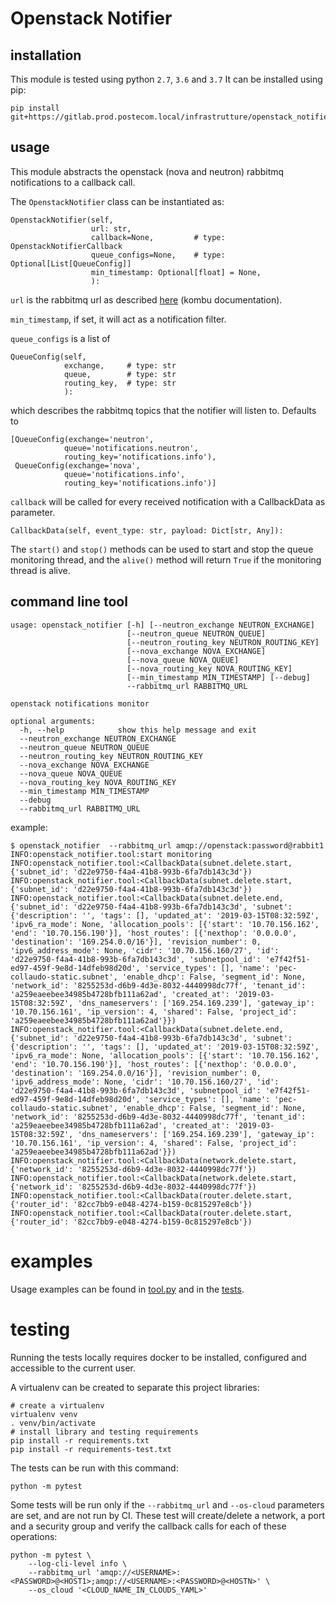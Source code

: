 # Openstack Notifier

## installation

This module is tested using python `2.7`, `3.6` and `3.7`
It can be installed using pip:

`````
pip install git+https://gitlab.prod.postecom.local/infrastrutture/openstack_notifier/
`````

## usage

This module abstracts the openstack (nova and neutron) rabbitmq
notifications to a callback call.

The `OpenstackNotifier` class can be instantiated as:
`````
OpenstackNotifier(self,
                  url: str,
                  callback=None,         # type: OpenstackNotifierCallback
                  queue_configs=None,    # type: Optional[List[QueueConfig]]
                  min_timestamp: Optional[float] = None,
                  ):
`````

`url` is the rabbitmq url as described [here](http://docs.celeryproject.org/projects/kombu/en/latest/userguide/connections.html#urls) (kombu documentation).

`min_timestamp`, if set, it will act as a notification filter.

`queue_configs` is a list of
`````
QueueConfig(self,
            exchange,     # type: str
            queue,        # type: str
            routing_key,  # type: str
            ):
`````
which describes the rabbitmq topics that the notifier will listen to.
Defaults to
`````
[QueueConfig(exchange='neutron',
            queue='notifications.neutron',
            routing_key='notifications.info'),
 QueueConfig(exchange='nova',
            queue='notifications.info',
            routing_key='notifications.info')]
`````

`callback` will be called for every received notification with a
CallbackData as parameter.
`````
CallbackData(self, event_type: str, payload: Dict[str, Any]):
`````

The `start()` and `stop()` methods can be used to start and stop the
queue monitoring thread, and the `alive()` method will return `True` if
the monitoring thread is alive.


## command line tool

`````
usage: openstack_notifier [-h] [--neutron_exchange NEUTRON_EXCHANGE]
                          [--neutron_queue NEUTRON_QUEUE]
                          [--neutron_routing_key NEUTRON_ROUTING_KEY]
                          [--nova_exchange NOVA_EXCHANGE]
                          [--nova_queue NOVA_QUEUE]
                          [--nova_routing_key NOVA_ROUTING_KEY]
                          [--min_timestamp MIN_TIMESTAMP] [--debug]
                          --rabbitmq_url RABBITMQ_URL

openstack notifications monitor

optional arguments:
  -h, --help            show this help message and exit
  --neutron_exchange NEUTRON_EXCHANGE
  --neutron_queue NEUTRON_QUEUE
  --neutron_routing_key NEUTRON_ROUTING_KEY
  --nova_exchange NOVA_EXCHANGE
  --nova_queue NOVA_QUEUE
  --nova_routing_key NOVA_ROUTING_KEY
  --min_timestamp MIN_TIMESTAMP
  --debug
  --rabbitmq_url RABBITMQ_URL
`````

example:

`````
$ openstack_notifier  --rabbitmq_url amqp://openstack:password@rabbit1
INFO:openstack_notifier.tool:start monitoring
INFO:openstack_notifier.tool:<CallbackData(subnet.delete.start, {'subnet_id': 'd22e9750-f4a4-41b8-993b-6fa7db143c3d'})
INFO:openstack_notifier.tool:<CallbackData(subnet.delete.start, {'subnet_id': 'd22e9750-f4a4-41b8-993b-6fa7db143c3d'})
INFO:openstack_notifier.tool:<CallbackData(subnet.delete.end, {'subnet_id': 'd22e9750-f4a4-41b8-993b-6fa7db143c3d', 'subnet': {'description': '', 'tags': [], 'updated_at': '2019-03-15T08:32:59Z', 'ipv6_ra_mode': None, 'allocation_pools': [{'start': '10.70.156.162', 'end': '10.70.156.190'}], 'host_routes': [{'nexthop': '0.0.0.0', 'destination': '169.254.0.0/16'}], 'revision_number': 0, 'ipv6_address_mode': None, 'cidr': '10.70.156.160/27', 'id': 'd22e9750-f4a4-41b8-993b-6fa7db143c3d', 'subnetpool_id': 'e7f42f51-ed97-459f-9e8d-14dfeb98d20d', 'service_types': [], 'name': 'pec-collaudo-static.subnet', 'enable_dhcp': False, 'segment_id': None, 'network_id': '8255253d-d6b9-4d3e-8032-4440998dc77f', 'tenant_id': 'a259eaeebee34985b4728bfb111a62ad', 'created_at': '2019-03-15T08:32:59Z', 'dns_nameservers': ['169.254.169.239'], 'gateway_ip': '10.70.156.161', 'ip_version': 4, 'shared': False, 'project_id': 'a259eaeebee34985b4728bfb111a62ad'}})
INFO:openstack_notifier.tool:<CallbackData(subnet.delete.end, {'subnet_id': 'd22e9750-f4a4-41b8-993b-6fa7db143c3d', 'subnet': {'description': '', 'tags': [], 'updated_at': '2019-03-15T08:32:59Z', 'ipv6_ra_mode': None, 'allocation_pools': [{'start': '10.70.156.162', 'end': '10.70.156.190'}], 'host_routes': [{'nexthop': '0.0.0.0', 'destination': '169.254.0.0/16'}], 'revision_number': 0, 'ipv6_address_mode': None, 'cidr': '10.70.156.160/27', 'id': 'd22e9750-f4a4-41b8-993b-6fa7db143c3d', 'subnetpool_id': 'e7f42f51-ed97-459f-9e8d-14dfeb98d20d', 'service_types': [], 'name': 'pec-collaudo-static.subnet', 'enable_dhcp': False, 'segment_id': None, 'network_id': '8255253d-d6b9-4d3e-8032-4440998dc77f', 'tenant_id': 'a259eaeebee34985b4728bfb111a62ad', 'created_at': '2019-03-15T08:32:59Z', 'dns_nameservers': ['169.254.169.239'], 'gateway_ip': '10.70.156.161', 'ip_version': 4, 'shared': False, 'project_id': 'a259eaeebee34985b4728bfb111a62ad'}})
INFO:openstack_notifier.tool:<CallbackData(network.delete.start, {'network_id': '8255253d-d6b9-4d3e-8032-4440998dc77f'})
INFO:openstack_notifier.tool:<CallbackData(network.delete.start, {'network_id': '8255253d-d6b9-4d3e-8032-4440998dc77f'})
INFO:openstack_notifier.tool:<CallbackData(router.delete.start, {'router_id': '82cc7bb9-e048-4274-b159-0c815297e8cb'})
INFO:openstack_notifier.tool:<CallbackData(router.delete.start, {'router_id': '82cc7bb9-e048-4274-b159-0c815297e8cb'})
`````

# examples

Usage examples can be found in [tool.py](openstack_notifier/tool.py) and
in the [tests](tests/).

# testing

Running the tests locally requires docker to be installed, configured and
accessible to the current user.

A virtualenv can be created to separate this project libraries:
`````
# create a virtualenv
virtualenv venv
. venv/bin/activate
# install library and testing requirements
pip install -r requirements.txt
pip install -r requirements-test.txt
`````

The tests can be run with this command:
````
python -m pytest
````

Some tests will be run only if the `--rabbitmq_url` and `--os-cloud` parameters
are set, and are not run by CI. These test will create/delete a network, a port and
a security group and verify the callback calls for each of these operations:
`````
python -m pytest \
    --log-cli-level info \
    --rabbitmq_url 'amqp://<USERNAME>:<PASSWORD>@<HOST1>;amqp://<USERNAME>:<PASSWORD>@<HOSTN>' \
    --os_cloud '<CLOUD_NAME_IN_CLOUDS_YAML>'
`````
